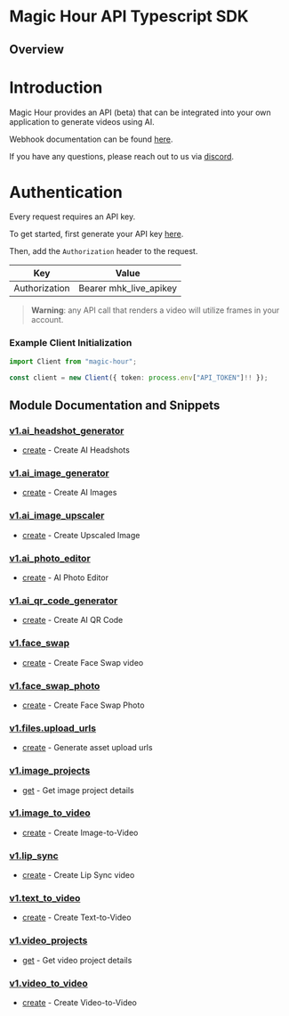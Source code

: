 
# Magic Hour API Typescript SDK

## Overview

# Introduction 

Magic Hour provides an API (beta) that can be integrated into your own application to generate videos using AI. 

Webhook documentation can be found [here](https://magichour.ai/docs/webhook).

If you have any questions, please reach out to us via [discord](https://discord.gg/JX5rgsZaJp).

# Authentication

Every request requires an API key.

To get started, first generate your API key [here](https://magichour.ai/settings/developer).

Then, add the `Authorization` header to the request.

| Key | Value |
|-|-|
| Authorization | Bearer mhk_live_apikey |

> **Warning**: any API call that renders a video will utilize frames in your account.


### Example Client Initialization

```typescript
import Client from "magic-hour";

const client = new Client({ token: process.env["API_TOKEN"]!! });
```

## Module Documentation and Snippets

### [v1.ai_headshot_generator](src/resources/v1/ai-headshot-generator/README.md)

* [create](src/resources/v1/ai-headshot-generator/README.md#create) - Create AI Headshots

### [v1.ai_image_generator](src/resources/v1/ai-image-generator/README.md)

* [create](src/resources/v1/ai-image-generator/README.md#create) - Create AI Images

### [v1.ai_image_upscaler](src/resources/v1/ai-image-upscaler/README.md)

* [create](src/resources/v1/ai-image-upscaler/README.md#create) - Create Upscaled Image

### [v1.ai_photo_editor](src/resources/v1/ai-photo-editor/README.md)

* [create](src/resources/v1/ai-photo-editor/README.md#create) - AI Photo Editor

### [v1.ai_qr_code_generator](src/resources/v1/ai-qr-code-generator/README.md)

* [create](src/resources/v1/ai-qr-code-generator/README.md#create) - Create AI QR Code

### [v1.face_swap](src/resources/v1/face-swap/README.md)

* [create](src/resources/v1/face-swap/README.md#create) - Create Face Swap video

### [v1.face_swap_photo](src/resources/v1/face-swap-photo/README.md)

* [create](src/resources/v1/face-swap-photo/README.md#create) - Create Face Swap Photo

### [v1.files.upload_urls](src/resources/v1/files/upload-urls/README.md)

* [create](src/resources/v1/files/upload-urls/README.md#create) - Generate asset upload urls

### [v1.image_projects](src/resources/v1/image-projects/README.md)

* [get](src/resources/v1/image-projects/README.md#get) - Get image project details

### [v1.image_to_video](src/resources/v1/image-to-video/README.md)

* [create](src/resources/v1/image-to-video/README.md#create) - Create Image-to-Video

### [v1.lip_sync](src/resources/v1/lip-sync/README.md)

* [create](src/resources/v1/lip-sync/README.md#create) - Create Lip Sync video

### [v1.text_to_video](src/resources/v1/text-to-video/README.md)

* [create](src/resources/v1/text-to-video/README.md#create) - Create Text-to-Video

### [v1.video_projects](src/resources/v1/video-projects/README.md)

* [get](src/resources/v1/video-projects/README.md#get) - Get video project details

### [v1.video_to_video](src/resources/v1/video-to-video/README.md)

* [create](src/resources/v1/video-to-video/README.md#create) - Create Video-to-Video

<!-- MODULE DOCS END -->
